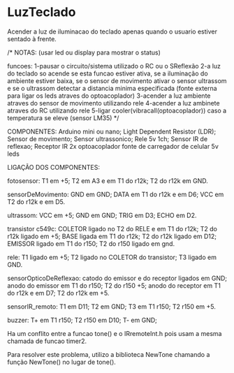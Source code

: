 # LuzTeclado
Acender a luz de iluminacao do teclado apenas quando o usuario estiver sentado à frente.

/*
NOTAS:
(usar led ou display para mostrar o status)

funcoes: 
1-pausar o circuito/sistema utilizado o RC ou o SReflexão
2-a luz do teclado so acende se esta funcao estiver ativa, 
  se a iluminação do ambiente estiver baixa, 
  se o sensor de movimento ativar o sensor ultrassom
  e se o ultrassom detectar a distancia minima especificada
  (fonte externa para ligar os leds atraves do optoacoplador)
3-acender a luz ambiente atraves do sensor de movimento utilizando rele
4-acender a luz ambinete atraves do RC utilizando rele
5-ligar cooler(vibracall(optoacoplador)) caso a temperatura se eleve (sensor LM35)
*/

COMPONENTES:
Arduino mini ou nano;
Light Dependent Resistor (LDR);
Sensor de movimento;
Sensor ultrassonico;
Rele 5v 1ch;
Sensor IR de reflexao;
Receptor IR
2x optoacoplador
fonte de carregador de celular 5v
leds

LIGAÇÃO DOS COMPONENTES:

fotosensor: 
  T1 em +5;
  T2 em A3 e em T1 do r12k;
  T2 do r12k em GND.
  
sensorDeMovimento: 
  GND em GND;
  DATA em T1 do r12k e em D6;
  VCC em T2 do r12k e em D5.
  
ultrassom: 
  VCC em +5;
  GND em GND;
  TRIG em D3;
  ECHO em D2.
  
transistor c549c:
  COLETOR ligado no T2 do RELE e em T1 do r12k;
  T2 do r12k ligado em +5;
  BASE ligada em T1 do r12k;
  T2 do r12k ligado em D12;
  EMISSOR ligado em T1 do r150;
  T2 do r150 ligado em gnd.
  
rele: 
  T1 ligado em +5;
  T2 ligado no COLETOR do transistor; 
  T3 ligado em GND.
  
sensorOpticoDeReflexao: 
  catodo do emissor e do receptor ligados em GND;
  anodo do emissor em T1 do r150;
  T2 do r150 +5;
  anodo do receptor em T1 do r12k e em D7;
  T2 do r12k em +5.
  
sensorIR_remoto:
  T1 em D11;
  T2 em GND;
  T3 em T1 r150;
  T2 r150 em +5.
  
buzzer:
  T+ em T1 r150;
  T2 r150 em D10;
  T- em GND;

Ha um conflito entre a funcao tone() e o IRremoteInt.h
pois usam a mesma chamada de funcao timer2.

Para resolver este problema, utilizo a biblioteca NewTone chamando a função NewTone() no lugar de tone().
